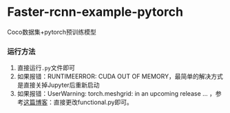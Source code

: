 # Faster-rcnn-example-pytorch
Coco数据集+pytorch预训练模型

### 运行方法

1. 直接运行```.py```文件即可
2. 如果报错：RUNTIMEERROR: CUDA OUT OF MEMORY，最简单的解决方式是直接关掉Jupyter后重新启动
3. 如果报错：UserWarning: torch.meshgrid: in an upcoming release ... ，参考[这篇博客](https://ask.csdn.net/questions/7585870)：直接更改functional.py即可。
